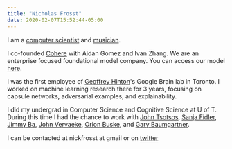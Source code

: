 ```yaml
---
title: "Nicholas Frosst"
date: 2020-02-07T15:52:44-05:00
--- 
```

I am a [computer scientist](https://scholar.google.ca/citations?user=1yVnaTgAAAAJ&hl=en) and [musician](https://open.spotify.com/artist/38SKxCyfrmNWqWunb9wGHP). 

I co-founded [Cohere](https://cohere.com/) with Aidan Gomez and Ivan Zhang. We are an enterprise focused foundational model company. You can access our model [here](https://coral.cohere.com/).   

I was the first employee of [Geoffrey Hinton](https://www.cs.toronto.edu/~hinton/)'s Google Brain lab in Toronto. I worked on machine learning research there for 3 years, focusing on capsule networks, adversarial examples, and explainability. 

I did my undergrad in Computer Science and Cognitive Science at U of T. During this time I had the chance to work with [John Tsotsos](http://www.cse.yorku.ca/~tsotsos/Tsotsos/Home.html), [Sanja Fidler](https://www.cs.utoronto.ca/~fidler/), [Jimmy Ba](https://jimmylba.github.io/), [John Vervaeke](https://cwsl.ca/team-view/john-vervaeke/), [Orion Buske](http://www.cs.toronto.edu/~buske/), and [Gary Baumgartner](http://www.cs.toronto.edu/~gfb/).

I can be contacted at nickfrosst at gmail or on [twitter](https://twitter.com/nickfrosst)


